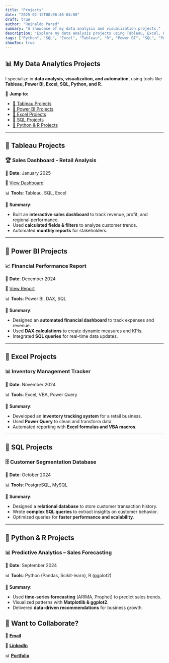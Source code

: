 ```yaml
---
title: "Projects"
date: "2025-02-12T08:06:46-04:00"
draft: true
author: "Reinaldo Pared"
summary: "A showcase of my data analysis and visualization projects."
description: "Explore my data analysis projects using Tableau, Excel, Power BI, SQL, Python, and R."
tags: ["Python", "SQL", "Excel", "Tableau", "R", "Power BI", "SQL", "Portfolio", "Projects"]
showToc: true
---
```


## 📊 My Data Analytics Projects

I specialize in **data analysis, visualization, and automation**, using tools like **Tableau, Power BI, Excel, SQL, Python, and R**.

🔗 **Jump to:**

- [📌 Tableau Projects](tableau-projects)
- [📌 Power BI Projects](power-bi-projects)
- [📌 Excel Projects](excel-projects)
- [📌 SQL Projects](sql-projects)
- [📌 Python & R Projects](python--r-projects)

---

## **📌 Tableau Projects**

### 🏆 **Sales Dashboard - Retail Analysis**

📅 **Date**: January 2025

🔗 [View Dashboard](https://public.tableau.com/your-link)

📊 **Tools**: Tableau, SQL, Excel

📄 **Summary**:

- Built an **interactive sales dashboard** to track revenue, profit, and regional performance.
- Used **calculated fields & filters** to analyze customer trends.
- Automated **monthly reports** for stakeholders.

---

## **📌 Power BI Projects**  

### 📈 **Financial Performance Report**

📅 **Date**: December 2024

🔗 [View Report](https://your-link.com)

📊 **Tools**: Power BI, DAX, SQL

📄 **Summary**:

- Designed an **automated financial dashboard** to track expenses and revenue.
- Used **DAX calculations** to create dynamic measures and KPIs.
- Integrated **SQL queries** for real-time data updates.

---

## **📌 Excel Projects**

### 📊 **Inventory Management Tracker**

📅 **Date**: November 2024

📊 **Tools**: Excel, VBA, Power Query

📄 **Summary**:

- Developed an **inventory tracking system** for a retail business.
- Used **Power Query** to clean and transform data.
- Automated reporting with **Excel formulas and VBA macros**.

---

## **📌 SQL Projects**

### 🗄️ **Customer Segmentation Database**

📅 **Date**: October 2024

📊 **Tools**: PostgreSQL, MySQL

📄 **Summary**:

- Designed a **relational database** to store customer transaction history.
- Wrote **complex SQL queries** to extract insights on customer behavior.
- Optimized queries for **faster performance and scalability**.

---

## **📌 Python & R Projects**

### 📊 **Predictive Analytics – Sales Forecasting**

📅 **Date**: September 2024

📊 **Tools**: Python (Pandas, Scikit-learn), R (ggplot2)

📄 **Summary**:

- Used **time-series forecasting** (ARIMA, Prophet) to predict sales trends.
- Visualized patterns with **Matplotlib & ggplot2**.
- Delivered **data-driven recommendations** for business growth.

## 📩 **Want to Collaborate?**

📧 [**Email**](reinaldopsuazo@proton.me)

🔗 [**LinkedIn**](https://www.linkedin.com/in/reinaldo-pared/)

📊 [**Portfolio**](https://reipared.github.io/Portfolio/)
